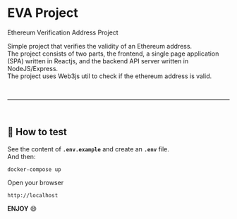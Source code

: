 
# EVA Project
Ethereum Verification Address Project

Simple project that verifies the validity of an Ethereum address.  
The project consists of two parts, the frontend, a single page application (SPA) written in Reactjs,
and the backend API server written in NodeJS/Express.  
The project uses Web3js util to check if the ethereum address is valid.

&nbsp;

***

&nbsp;

## :rocket: How to test
See the content of  __`.env.example`__ and create an __`.env`__ file.  
And then:

```
docker-compose up
```

Open your browser

```
http://localhost
```

**ENJOY** :smile: 
